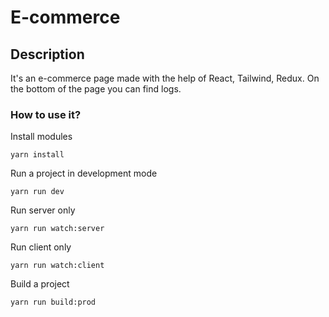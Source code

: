 # E-commerce

## Description

It's an e-commerce page made with the help of React, Tailwind, Redux.
On the bottom of the page you can find logs.

### How to use it?
Install modules
```
yarn install
```

Run a project in development mode
```
yarn run dev
```

Run server only
```
yarn run watch:server
```

Run client only
```
yarn run watch:client
```

Build a project
```
yarn run build:prod
```

